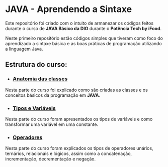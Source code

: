 # JAVA - Aprendendo a Sintaxe

Este repositório foi criado com o intuito de armanezar os códigos feitos durante o curso de **JAVA Básico da DIO** durante o **Potência Tech by iFood**.

Neste primeiro repositório estão códigos simples que tiveram como foco do aprendizado a sintaxe básica e as boas práticas de programação utilizando a linguagem Java.

## Estrutura do curso:

- ### [Anatomia das classes](https://github.com/Dhi-Carvalho-DEV/JAVA-Basico/tree/main/java-aprendendo-a-sintaxe/anatomia-classes)

Nesta parte do curso foi explicado como são criadas as classes e os conceitos básicos da programação em **JAVA**.

- ### [Tipos e Variáveis](https://github.com/Dhi-Carvalho-DEV/JAVA-Basico/tree/main/java-aprendendo-a-sintaxe/tipos-e-variaveis)

Nesta parte do curso foram apresentados os tipos de variáveis e como transformar uma variável em uma constante.

- ### [Operadores](https://github.com/Dhi-Carvalho-DEV/JAVA-Basico/tree/main/java-aprendendo-a-sintaxe/operadores)

Nesta parte do curso foram explicados os tipos de operadores unários, ternários, relacionais e lógicos, assim como a concatenação, incrementação, decrementação e negação.
